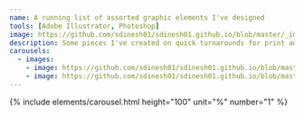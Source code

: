 ```yaml
---
name: A running list of assorted graphic elements I've designed
tools: [Adobe Illustrator, Photoshop]
image: https://github.com/sdinesh01/sdinesh01.github.io/blob/master/_images/gender_powerArtboard%202.png?raw=true
description: Some pieces I've created on quick turnarounds for print and gallery-style displays.
carousels:
  - images: 
    - image: https://github.com/sdinesh01/sdinesh01.github.io/blob/master/_images/allsnow3Artboard%201.png?raw=true
    - image: https://github.com/sdinesh01/sdinesh01.github.io/blob/master/_images/gender_powerArtboard%201.png?raw=true
---
```


{% include elements/carousel.html height="100" unit="%" number="1" %}

